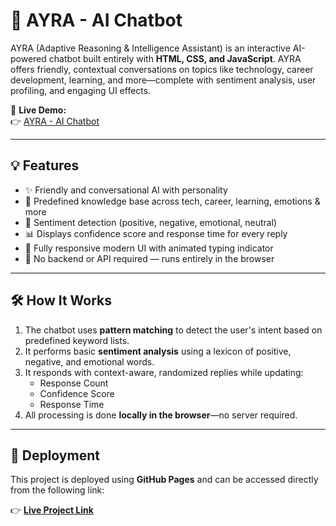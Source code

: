 # 🤖 AYRA - AI Chatbot

AYRA (Adaptive Reasoning & Intelligence Assistant) is an interactive AI-powered chatbot built entirely with **HTML, CSS, and JavaScript**. AYRA offers friendly, contextual conversations on topics like technology, career development, learning, and more—complete with sentiment analysis, user profiling, and engaging UI effects.

🚀 **Live Demo:**  
👉 [AYRA - AI Chatbot](https://sanskrity0804.github.io/ayra-ai-chatbot/)

---

## 💡 Features

- ✨ Friendly and conversational AI with personality
- 🧠 Predefined knowledge base across tech, career, learning, emotions & more
- 💬 Sentiment detection (positive, negative, emotional, neutral)
- 📊 Displays confidence score and response time for every reply
- 📱 Fully responsive modern UI with animated typing indicator
- 🔗 No backend or API required — runs entirely in the browser

---

## 🛠️ How It Works

1. The chatbot uses **pattern matching** to detect the user's intent based on predefined keyword lists.
2. It performs basic **sentiment analysis** using a lexicon of positive, negative, and emotional words.
3. It responds with context-aware, randomized replies while updating:
   - Response Count
   - Confidence Score
   - Response Time
4. All processing is done **locally in the browser**—no server required.

---

## 🚀 Deployment

This project is deployed using **GitHub Pages** and can be accessed directly from the following link:

👉 **[Live Project Link](https://sanskrity0804.github.io/ayra-ai-chatbot/)**
